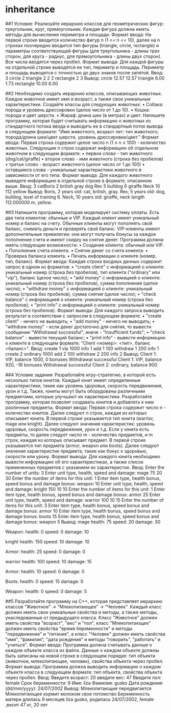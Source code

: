 # inheritance
##1
Условие: Реализуйте иерархию классов для геометрических фигур: треугольник, круг, прямоугольник. Каждая фигура должна иметь методы для вычисления периметра и площади.
Формат ввода: На первой строке вводится количество фигур n (1 <= n <= 10), далее на n строках поочередно вводится тип фигуры (triangle, circle, rectangle) и параметры соответствующей фигуры (для треугольника - длины трех сторон, для круга - радиус, для прямоугольника - длины двух сторон). Все числа вводятся через пробел.
Формат вывода: Для каждой фигуры на отдельной строке выводятся ее тип, периметр и площадь. Периметр и площадь выводятся с точностью до двух знаков после запятой.
Ввод: 
3
circle 2
triangle 2 2 2
rectangle 2 3
Вывод:
circle 12.57 12.57
triangle 6.00 1.73
rectangle 10.00 6.00


##2 
Необходимо создать иерархию классов, описывающих животных. Каждое животное имеет имя и возраст, а также свои уникальные характеристики. Создайте классы для следующих животных:
•	Собака: порода и уровень дрессировки (целое число от 1 до 10).
•	Кошка: порода и цвет шерсти.
•	Жираф: длина шеи (в метрах) и цвет.
Напишите программу, которая будет считывать информацию о животных из стандартного потока ввода и выводить ее в стандартный поток вывода в следующем формате: "Имя животного, возраст лет: тип животного, порода/длина шеи/цвет шерсти, уровень дрессировки/цвет."
Формат ввода:
Первая строка содержит целое число n (1 ≤ n ≤ 100) - количество животных.
Следующие n строк содержат информацию об отдельном животном в следующем формате:
•	первое слово - тип животного (dog/cat/giraffe)
•	второе слово - имя животного (строка без пробелов)
•	третье слово - возраст животного (целое число от 1 до 100)
•	оставшиеся слова - уникальные характеристики животного в зависимости от его типа.
Формат вывода:
Для каждого животного выведите информацию в отдельной строке в формате, описанном выше.
Ввод:
3
catBoris 2 british gray
dog Rex 5 bulldog 6
giraffe Neck 10 112 yellow
Вывод:
Boris, 2 years old: cat, british, gray.
Rex, 5 years old: dog, bulldog, level of training 6.
Neck, 10 years old: giraffe, neck length 112.000000 m, yellow.


##3
Напишите программу, которая моделирует систему оплаты. Есть два типа клиентов: обычные и VIP. Каждый клиент имеет уникальный номер и баланс на счету. Обычные клиенты могут пополнять свой баланс, снимать деньги и проверять свой баланс. VIP-клиенты имеют дополнительные привилегии: они могут получать бонусы за каждое пополнение счета и имеют скидку на снятие денег.
Программа должна иметь следующие возможности:
•	Создание клиента: обычный или VIP.
•	Пополнение счета клиента.
•	Снятие денег со счета клиента.
•	Проверка баланса клиента.
•	Печать информации о клиенте (номер, тип, баланс).
Формат ввода:
Каждая строка входных данных содержит запрос в одном из форматов:
•	"create client" с информацией о клиенте: уникальный номер (строка без пробелов), тип клиента ("ordinary" или "vip"), баланс (целое число);
•	"add money" с информацией о клиенте: уникальный номер (строка без пробелов), сумма пополнения (целое число);
•	"withdraw money" с информацией о клиенте: уникальный номер (строка без пробелов), сумма снятия (целое число);
•	"check balance" с информацией о клиенте: уникальный номер (строка без пробелов);
•	"print info" с информацией о клиенте: уникальный номер (строка без пробелов).
Формат вывода:
Для каждого запроса выводить результат в соответствии с запросом в следующем формате:
•	"create client" - ничего не выводить;
•	"add money" - ничего не выводить;
•	"withdraw money" - если денег достаточно для снятия, то вывести сообщение "Withdrawal successful", иначе - "Insufficient funds";
•	"check balance" - вывести текущий баланс;
•	"print info" - вывести информацию о клиенте в следующем формате: "Client <номер>: <тип>, баланс <баланс>".
Ввод:
create
1 vip 1000
info
1
add
1 100
withdraw
1 200
info
1
create
2 ordinary 1000
add
2 100
withdraw
2 200
info
2
Вывод:
Client 1: VIP, balance 1000, 0 bonuses
Withdrawal successful
Client 1: VIP, balance 920, -16 bonuses
Withdrawal successful
Client 2: ordinary, balance 900


##4
Условие задания:
Разработайте игру-стратегию, в которой есть несколько типов юнитов. Каждый юнит имеет определенные характеристики, такие как уровень здоровья, скорость передвижения, урон и т.д. Также, юниты могут быть оборудованы различными предметами, которые улучшают их характеристики. Разработайте программу, которая позволит создавать юнитов и добавлять к ним различные предметы.
Формат ввода:
Первая строка содержит число n - количество юнитов. Далее следуют n строк, каждая из которых описывает юнита. В первой строке указывается тип юнита (warrior, mage или knight). Далее следуют значения характеристик: уровень здоровья, скорость передвижения, урон и т.д. Если у юнита есть предметы, то далее следует число m - количество предметов, и m строк, каждая из которых описывает предмет. В первой строке указывается тип предмета (armor, weapon или boots). Далее следуют значения характеристик предмета, такие как бонус к здоровью, скорости или урону.
Формат вывода:
Для каждого юнита необходимо вывести информацию об его характеристиках, а также список примененных предметов с указанием их характеристик.
Ввод:
Enter the number of units: 3
Enter unit type, health, speed and damage: mage 75 20 30
Enter the number of items for this unit: 1
Enter item type, health bonus, speed bonus and damage bonus: weapon 10
Enter unit type, health, speed and damage: knight 150 10 10
Enter the number of items for this unit: 1
Enter item type, health bonus, speed bonus and damage bonus: armor 25
Enter unit type, health, speed and damage: warrior 100 10 15
Enter the number of items for this unit: 3
Enter item type, health bonus, speed bonus and damage bonus: armor 10
Enter item type, health bonus, speed bonus and damage bonus: boots 15
Enter item type, health bonus, speed bonus and damage bonus: weapon 5
Вывод:
mage
health: 75
speed: 20
damage: 30

Weapon:
health: 0
speed: 0
damage: 10


knight
health: 150
speed: 10
damage: 10

Armor:
health: 25
speed: 0
damage: 0


warrior
health: 100
speed: 10
damage: 15

Armor:
health: 10
speed: 0
damage: 0

Boots:
health: 0
speed: 15
damage: 0

Weapon:
health: 0
speed: 0
damage: 5


##5
Разработайте программу на C++, которая представляет иерархию классов "Животное" -> "Млекопитающее" -> "Человек". Каждый класс должен иметь свои уникальные свойства и методы, а также методы, унаследованные от предыдущего класса. Класс "Животное" должен иметь свойства "возраст", "вес" и "пол", класс "Млекопитающее" должен иметь свойства "время беременности" и методы "передвижение" и "питание", а класс "Человек" должен иметь свойства "имя", "фамилия", "дата рождения" и методы "говорить", "работать" и "учиться".
Формат ввода:
Программа должна считывать данные о каждом объекте класса из файла. Данные о каждом объекте должны быть записаны на новой строке в следующем порядке: тип объекта (животное, млекопитающее, человек), свойства объекта через пробел.
Формат вывода:
Программа должна выводить информацию о каждом объекте класса в следующем формате: тип объекта, свойства объекта через пробел.
Ввод:
Введите возраст: 20
введите вес: 47
Введите пол: female
Срок беременности: 9
Имя: liza
Фамилия: gusko
Дата рождения (dd/mm/yyyy): 24/07/2002
Вывод:
Млекопитающие передвигается
Млекопитающее кормит молоком свое потомство
Беременность матери длилась 9 месяцев
liza gusko, родилась 24/07/2002, female ,весит 47 кг, 20 лет


